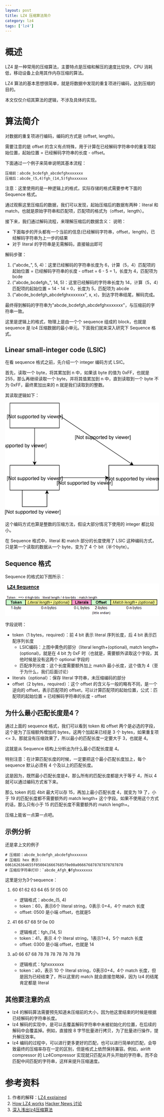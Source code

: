 ```yaml
---
layout: post
title: LZ4 压缩算法简介
category: lz4
tags: ['lz4']
---
```


# 概述

LZ4 是一种常用的压缩算法，主要特点是压缩和解压的速度比较快，CPU 消耗低，移动设备上会用其作内存压缩的算法。

LZ4 算法的基本思想很简单，就是将数据中发现的重复项进行编码，达到压缩的目的。

本文仅仅介绍其算法的逻辑，不涉及具体的实现。

# 算法简介

对数据的重复项进行编码，编码的方式是 (offset, length)。

需要注意的是 offset 的含义有点特殊，用于计算在已经解码字符串中的重复项起始位置，起始位置 = 已经解码字符串的长度 - offset。

下面通过一个例子来简单说明其基本流程：
```
压缩前：abcde_bcdefgh_abcdefghxxxxxxx
压缩后：abcde_(5,4)fgh_(14,5)fghxxxxxxx
```

注意：这里使用的是一种逻辑上的格式，实际存储的格式需要参考下面的 Sequence 格式。

通过观察这里压缩后的数据，我们可以发现，起始压缩后的数据有两种：literal 和 match，也就是原始字符串和匹配项，匹配项的格式为（offset，length）。

接下来，我们通过解码流程，来理解压缩后的数据含义：
说明：
* 下面每步的开头都有一个当前的信息(已经解码字符串，offset，length)，已经解码字符串为上一步的结果
* 对于 literal 的字符串是无需解码，直接输出即可

解码步骤：
1. ("abcde_", 5, 4)：这里已经解码的字符串长度为 6，计算（5，4）匹配项的起始位置 = 已经解码字符串的长度 - offset = 6 - 5 = 1，长度为 4，匹配项为 bcde
2. ("abcde_bcdefgh_", 14, 5)：这里已经解码的字符串长度为 14，计算（5，4）匹配项的起始位置 = 14 - 14 = 0，长度为 5，匹配项为 abcde
3. ("abcde_bcdefgh_abcdefghxxxxxxx", x, x)，到达字符串结尾，解码完成。

最终得到解码的字符串为"abcde_bcdefgh_abcdefghxxxxxxx"，与压缩前的字符串一致。

这里是逻辑上的格式，物理上是由一个个 sequence 组成的 block，也就是 sequence 是 lz4 压缩数据的最小单元。下面我们就来深入研究下 Sequence 格式。


## Linear small-integer code (LSIC)

在看 sequence 格式之前，先介绍一个 integer 编码方式 LSIC。

首先，读取一个 byte，将其累加到 n 中，如果该 byte 的值为 0xFF，也就是255，那么再继续读取一个 byte，并将其值累加到 n 中，直到读取到一个 byte 不为 0xFF，最终累加出来的 n 就是我们读取到的整数。

其读取逻辑如下：

![lz4_int_encoding_flowchart](/assets/blog/lz4/lz4_int_encoding_flowchart.svg)

这个编码方式也算是整数的压缩方法，假设大部分情况下使用的 integer 都比较小。

在 Sequence 格式中，literal 和 match 部分的长度使用了 LSIC 这种编码方式，只是第一个读取的数据从一个 byte，变为了 4 个 bit（半个byte）。


## Sequence 格式

Sequence 的格式如下图所示：

![LZ4 format](/assets/blog/lz4/LZ4_format.png)

字段说明：

* token（1 bytes，required）：前 4 bit 表示 literal 序列长度，后 4 bit 表示匹配序列长度
	* LSIC编码：上图中黄色的部分（literal length+(optional), match length+(optional)，就是在 4 bit 为 0xF 时（也就是，需要额外读取这个字段，其他时候是没有这两个 optional 字段的
    * 匹配序列长度：这个长度需要额外加上 match 最小长度，这个值为 4（至于为什么，我们后面讨论）     
* literals（optional）：保存 literal 字符串，未压缩编码的部分
* offset（2 bytes，required）：这个 offset 的含义与一般的略有不同，是一个逆向的 offset，表示匹配项的 offset，可以计算匹配项的起始位置，公式：匹配项的起始位置 = 已经解码字符串的长度 - offset

## 为什么最小匹配长度是4？

通过上面的 sequence 格式，我们可以看到 token 和 offset 两个是必选的字段，这个是为了压缩额外增加的 bytes，这两个加起来已经是 3 个 bytes，如果重复项 <= 3，那就没有压缩效果了，所以最小的匹配长度一定要大于 3，也就是 4。

这就是从 Sequence 结构上分析出为什么最小匹配长度是 4。

特别注意：在计算匹配长度的时候，一定要把这个最小匹配长度加上，每个 sequence 默认必须有 4 个及以上的匹配长度。

这是因为，既然最小匹配长度是4，那么所有的匹配长度都是大于等于 4，所以 4 就可以通过编码方式省下来。

那么 token 的后 4bit 最大可以存 15，再加上最小匹配长度 4，就变为 19 了，小于 19 的匹配长度都不需要额外的 match length+ 这个字段。如果不使用这个方式的话，那么只有小于 15 的匹配长度不需要额外的 match length+。

压缩上能省一点算一点吧。

## 示例分析

还是拿上文的例子

```
# 压缩前：abcde_bcdefgh_abcdefghxxxxxxx
# 压缩后 hex 表示：6061626364655f0500416667685f0e00a066676878787878787878
# 压缩后字符串打印：`abcde_Afgh_�fghxxxxxxx
```

这里是分为3个sequence：
1. 60 61 62 63 64 65 5f 05 00
	* 逻辑格式：abcde_(5, 4)
	* token：60，表示6个 literal string，0表示 0+4，4个 match 长度
	* offset: 0500 是小端 offset，也就是5

2. 41 66 67 68 5f 0e 00
	* 逻辑格式：fgh_(14, 5)
	* token：41，表示 4 个 literal string，1表示1+4，5个 match 长度
	* offset: 0300 是小端 offset，也就是 14

3. a0 66 67 68 78 78 78 78 78 78 78
	* 逻辑格式：fghxxxxxxx
	* token：a0，表示 10 个 literal string，0表示0+4，4个 match 长度，但是因为已经结束了，所以这里的 match 就会直接忽略掉，因为 lz4 的结尾肯定都是 literal

## 其他要注意的点

* lz4 的解码算法需要预先知道未压缩前的大小，因为他这里结束的时候是根据已经解码的字符串长度。
* lz4 解码的实现中，是可以去覆盖解码字符串中未被初始化的位置，在后续的解码中会覆盖掉。例如，直接按 8 字节批量进行拷贝，为了批量进行操作，提升解压效率。
* lz4 编码的过程中，可以进行更多更好的匹配，也可以进行简单的匹配，会导致最终的压缩率存在一定的区别，但是格式上依然保持兼容。例如，airlift compressor 的 Lz4Compressor 实现就只匹配从开头开始的字符串，而不会匹配中间匹配的字符串，这样来提升压缩速度。


# 参考资料

1. 作者的解释：[LZ4 explained](https://fastcompression.blogspot.com/2011/05/lz4-explained.html)
2. [How LZ4 works](https://ticki.github.io/blog/how-lz4-works/) [Hacker News 讨论](https://news.ycombinator.com/item?id=14629434)
3. [深入浅出lz4压缩算法](https://www.jianshu.com/p/824e1cf4f920)
